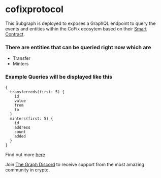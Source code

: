 # cofixprotocol

This Subgraph is deployed to exposes a GraphQL endpoint to query the events and entities within the CoFix ecosytem based on their [Smart Contract](https://etherscan.io/address/0x1a23a6BfBAdB59fa563008c0fB7cf96dfCF34Ea1). 

### There are entities that can be queried right now which are
* Transfer
* Minters


### Example Queries will be displayed like this
```
{
  transferreds(first: 5) {
    id
    value
    from
    to
  }
  minters(first: 5) {
    id
    address
    count
    added
  }
}
```
Find out more [here](https://thegraph.com/explorer/subgraph/leader2704/cofix-protocol)

Join [The Graph Discord](https://discord.com/invite/vtvv7FP) to receive support from the most amazing community in crypto.
